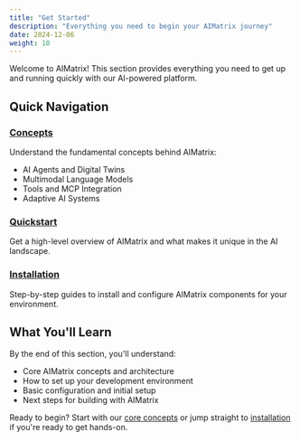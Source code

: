 ```yaml
---
title: "Get Started"
description: "Everything you need to begin your AIMatrix journey"
date: 2024-12-06
weight: 10
---
```


Welcome to AIMatrix! This section provides everything you need to get up and running quickly with our AI-powered platform.

## Quick Navigation

### [Concepts](/get-started/concepts/)
Understand the fundamental concepts behind AIMatrix:
- AI Agents and Digital Twins
- Multimodal Language Models
- Tools and MCP Integration
- Adaptive AI Systems

### [Quickstart](/get-started/quickstart/)
Get a high-level overview of AIMatrix and what makes it unique in the AI landscape.

### [Installation](/get-started/installation/)
Step-by-step guides to install and configure AIMatrix components for your environment.

## What You'll Learn

By the end of this section, you'll understand:
- Core AIMatrix concepts and architecture
- How to set up your development environment
- Basic configuration and initial setup
- Next steps for building with AIMatrix

Ready to begin? Start with our [core concepts](/get-started/concepts/) or jump straight to [installation](/get-started/installation/) if you're ready to get hands-on.
